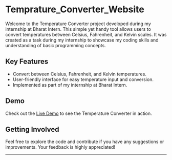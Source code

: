 # Temprature_Converter_Website

Welcome to the Temperature Converter project developed during my internship at Bharat Intern. This simple yet handy tool allows users to convert temperatures between Celsius, Fahrenheit, and Kelvin scales. It was created as a task during my internship to showcase my coding skills and understanding of basic programming concepts.

## Key Features

- Convert between Celsius, Fahrenheit, and Kelvin temperatures.
- User-friendly interface for easy temperature input and conversion.
- Implemented as part of my internship at Bharat Intern.

## Demo

Check out the [Live Demo](https://github.com/shantanugopale/Temprature_Converter_Website/) to see the Temperature Converter in action.

## Getting Involved

Feel free to explore the code and contribute if you have any suggestions or improvements. Your feedback is highly appreciated!

---
